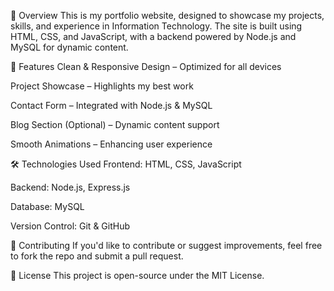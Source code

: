 📌 Overview
This is my portfolio website, designed to showcase my projects, skills, and experience in Information Technology. The site is built using HTML, CSS, and JavaScript, with a backend powered by Node.js and MySQL for dynamic content.

🚀 Features
Clean & Responsive Design – Optimized for all devices

Project Showcase – Highlights my best work

Contact Form – Integrated with Node.js & MySQL

Blog Section (Optional) – Dynamic content support

Smooth Animations – Enhancing user experience

🛠️ Technologies Used
Frontend: HTML, CSS, JavaScript

Backend: Node.js, Express.js

Database: MySQL

Version Control: Git & GitHub

🤝 Contributing
If you'd like to contribute or suggest improvements, feel free to fork the repo and submit a pull request.

📜 License
This project is open-source under the MIT License.










